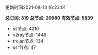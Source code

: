 更新时间2021-08-13 16:23:01

**总订阅: 319**
**总节点: 20980**
**有效节点: 5839**
- ss节点: 4210
- v2ray节点: 1448
- trojan节点: 134
- ssr节点: 47

